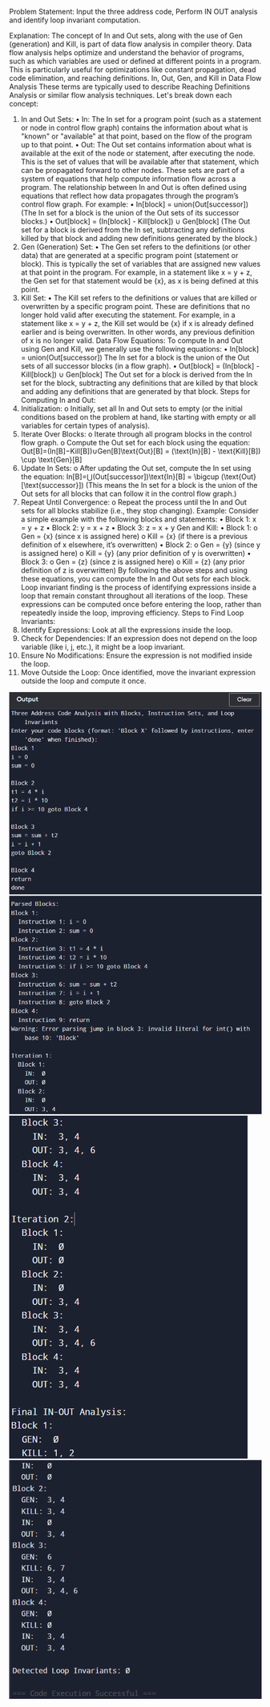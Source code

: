 Problem Statement: 
Input the three address code, Perform IN OUT analysis and identify loop invariant computation.

Explanation:
The concept of In and Out sets, along with the use of Gen (generation) and Kill, is part of data flow analysis in compiler theory. Data flow analysis helps optimize and understand the behavior of programs, such as which variables are used or defined at different points in a program. This is particularly useful for optimizations like constant propagation, dead code elimination, and reaching definitions.
In, Out, Gen, and Kill in Data Flow Analysis
These terms are typically used to describe Reaching Definitions Analysis or similar flow analysis techniques. Let's break down each concept:
1. In and Out Sets:
•	In: The In set for a program point (such as a statement or node in control flow graph) contains the information about what is "known" or "available" at that point, based on the flow of the program up to that point.
•	Out: The Out set contains information about what is available at the exit of the node or statement, after executing the node. This is the set of values that will be available after that statement, which can be propagated forward to other nodes.
These sets are part of a system of equations that help compute information flow across a program. The relationship between In and Out is often defined using equations that reflect how data propagates through the program’s control flow graph.
For example:
•	In[block] = union(Out[successor])
(The In set for a block is the union of the Out sets of its successor blocks.)
•	Out[block] = (In[block] - Kill[block]) ∪ Gen[block]
(The Out set for a block is derived from the In set, subtracting any definitions killed by that block and adding new definitions generated by the block.)
2. Gen (Generation) Set:
•	The Gen set refers to the definitions (or other data) that are generated at a specific program point (statement or block). This is typically the set of variables that are assigned new values at that point in the program.
For example, in a statement like x = y + z, the Gen set for that statement would be {x}, as x is being defined at this point.
3. Kill Set:
•	The Kill set refers to the definitions or values that are killed or overwritten by a specific program point. These are definitions that no longer hold valid after executing the statement.
For example, in a statement like x = y + z, the Kill set would be {x} if x is already defined earlier and is being overwritten. In other words, any previous definition of x is no longer valid.
Data Flow Equations:
To compute In and Out using Gen and Kill, we generally use the following equations:
•	In[block] = union(Out[successor])
The In set for a block is the union of the Out sets of all successor blocks (in a flow graph).
•	Out[block] = (In[block] - Kill[block]) ∪ Gen[block]
The Out set for a block is derived from the In set for the block, subtracting any definitions that are killed by that block and adding any definitions that are generated by that block.
Steps for Computing In and Out:
1.	Initialization:
o	Initially, set all In and Out sets to empty (or the initial conditions based on the problem at hand, like starting with empty or all variables for certain types of analysis).
2.	Iterate Over Blocks:
o	Iterate through all program blocks in the control flow graph.
o	Compute the Out set for each block using the equation:
Out[B]=(In[B]−Kill[B])∪Gen[B]\text{Out}[B] = (\text{In}[B] - \text{Kill}[B]) \cup \text{Gen}[B] 
3.	Update In Sets:
o	After updating the Out set, compute the In set using the equation:
In[B]=⋃(Out[successor])\text{In}[B] = \bigcup (\text{Out}[\text{successor}]) 
(This means the In set for a block is the union of the Out sets for all blocks that can follow it in the control flow graph.)
4.	Repeat Until Convergence:
o	Repeat the process until the In and Out sets for all blocks stabilize (i.e., they stop changing).
Example:
Consider a simple example with the following blocks and statements:
•	Block 1: x = y + z
•	Block 2: y = x + z
•	Block 3: z = x + y
Gen and Kill:
•	Block 1:
o	Gen = {x} (since x is assigned here)
o	Kill = {x} (if there is a previous definition of x elsewhere, it’s overwritten)
•	Block 2:
o	Gen = {y} (since y is assigned here)
o	Kill = {y} (any prior definition of y is overwritten)
•	Block 3:
o	Gen = {z} (since z is assigned here)
o	Kill = {z} (any prior definition of z is overwritten)
By following the above steps and using these equations, you can compute the In and Out sets for each block.
Loop invariant finding is the process of identifying expressions inside a loop that remain constant throughout all iterations of the loop. These expressions can be computed once before entering the loop, rather than repeatedly inside the loop, improving efficiency.
Steps to Find Loop Invariants:
1.	Identify Expressions: Look at all the expressions inside the loop.
2.	Check for Dependencies: If an expression does not depend on the loop variable (like i, j, etc.), it might be a loop invariant.
3.	Ensure No Modifications: Ensure the expression is not modified inside the loop.
4.	Move Outside the Loop: Once identified, move the invariant expression outside the loop and compute it once.


![alt text](1.png)
![alt text](2.png) 
![alt text](3.png) 
![alt text](4.png)